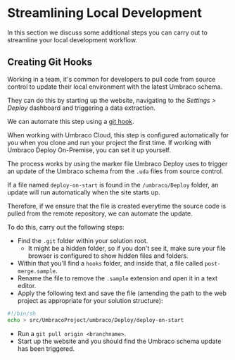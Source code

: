 # Streamlining Local Development

In this section we discuss some additional steps you can carry out to streamline your local development workflow.

## Creating Git Hooks

Working in a team, it's common for developers to pull code from source control to update their local environment with the latest Umbraco schema.

They can do this by starting up the website, navigating to the _Settings > Deploy_ dashboard and triggering a data extraction.

We can automate this step using a [git hook](https://www.atlassian.com/git/tutorials/git-hooks).

When working with Umbraco Cloud, this step is configured automatically for you when you clone and run your project the first time. If working with Umbraco Deploy On-Premise, you can set it up yourself.

The process works by using the marker file Umbraco Deploy uses to trigger an update of the Umbraco schema from the `.uda` files from source control.  

If a file named `deploy-on-start` is found in the `/umbraco/Deploy` folder, an update will run automatically when the site starts up. 

Therefore, if we ensure that the file is created everytime the source code is pulled from the remote repository, we can automate the update.

To do this, carry out the following steps:

- Find the `.git` folder within your solution root.
  - It might be a hidden folder, so if you don't see it, make sure your file browser is configured to show hidden files and folders.
- Within that you'll find a `hooks` folder, and inside that, a file called `post-merge.sample`.
- Rename the file to remove the `.sample` extension and open it in a text editor.
- Apply the following text and save the file (amending the path to the web project as appropriate for your solution structure):

```sh
#!/bin/sh
echo > src/UmbracoProject/umbraco/Deploy/deploy-on-start
```

- Run a `git pull origin <branchname>`.
- Start up the website and you should find the Umbraco schema update has been triggered.
